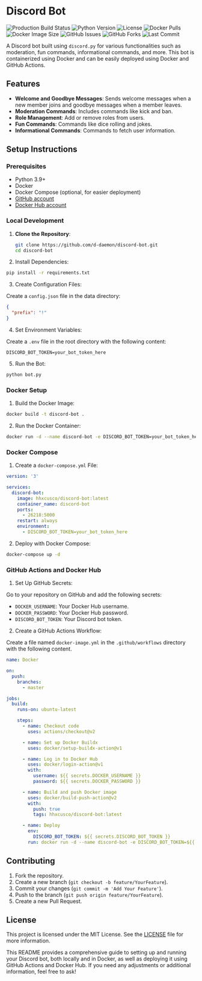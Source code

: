# Discord Bot

![Production Build Status](https://github.com/d-daemon/discord-bot/actions/workflows/docker-image.yml/badge.svg?branch=master)
![Python Version](https://img.shields.io/badge/Python-3.9-blue.svg)
![License](https://img.shields.io/github/license/d-daemon/discord-bot)
![Docker Pulls](https://img.shields.io/docker/pulls/hhxcusco/discord-bot)
![Docker Image Size](https://img.shields.io/docker/image-size/hhxcusco/discord-bot/latest)
![GitHub Issues](https://img.shields.io/github/issues/d-daemon/discord-bot)
![GitHub Forks](https://img.shields.io/github/forks/d-daemon/discord-bot)
![Last Commit](https://img.shields.io/github/last-commit/d-daemon/discord-bot)


A Discord bot built using `discord.py` for various functionalities such as moderation, fun commands, informational commands, and more. This bot is containerized using Docker and can be easily deployed using Docker and GitHub Actions.

## Features

- **Welcome and Goodbye Messages**: Sends welcome messages when a new member joins and goodbye messages when a member leaves.
- **Moderation Commands**: Includes commands like kick and ban.
- **Role Management**: Add or remove roles from users.
- **Fun Commands**: Commands like dice rolling and jokes.
- **Informational Commands**: Commands to fetch user information.

## Setup Instructions

### Prerequisites

- Python 3.9+
- Docker
- Docker Compose (optional, for easier deployment)
- [GitHub account](https://github.com/)
- [Docker Hub account](https://hub.docker.com/)

### Local Development

1. **Clone the Repository**:

   ```bash
   git clone https://github.com/d-daemon/discord-bot.git
   cd discord-bot
    ```

2. Install Dependencies:

  ```bash
  pip install -r requirements.txt
  ```

3. Create Configuration Files:

Create a `config.json` file in the data directory:

  ```json
  {
    "prefix": "!"
  }
  ```

4. Set Environment Variables:

  Create a `.env` file in the root directory with the following content:

  ```dotenv
  DISCORD_BOT_TOKEN=your_bot_token_here
  ```

5. Run the Bot:

  ```bash
  python bot.py
  ```

### Docker Setup

1. Build the Docker Image:

  ```bash
  docker build -t discord-bot .
  ```

2. Run the Docker Container:

  ```bash
  docker run -d --name discord-bot -e DISCORD_BOT_TOKEN=your_bot_token_here -p 26218:5000 discord-bot
  ```

### Docker Compose

1. Create a `docker-compose.yml` File:

  ```yaml
  version: '3'
  
  services:
    discord-bot:
      image: hhxcusco/discord-bot:latest
      container_name: discord-bot
      ports:
        - 26218:5000
      restart: always
      environment:
        - DISCORD_BOT_TOKEN=your_bot_token_here
  ```

2. Deploy with Docker Compose:

```bash
docker-compose up -d
```

### GitHub Actions and Docker Hub

1. Set Up GitHub Secrets:

Go to your repository on GitHub and add the following secrets:

  - `DOCKER_USERNAME`: Your Docker Hub username.
  - `DOCKER_PASSWORD`: Your Docker Hub password.
  - `DISCORD_BOT_TOKEN`: Your Discord bot token.

2. Create a GitHub Actions Workflow:

Create a file named `docker-image.yml` in the `.github/workflows` directory with the following content. 

  ```yaml
  name: Docker

  on:
    push:
      branches:
        - master

  jobs:
    build:
      runs-on: ubuntu-latest

      steps:
        - name: Checkout code
          uses: actions/checkout@v2

        - name: Set up Docker Buildx
          uses: docker/setup-buildx-action@v1

        - name: Log in to Docker Hub
          uses: docker/login-action@v1
          with:
            username: ${{ secrets.DOCKER_USERNAME }}
            password: ${{ secrets.DOCKER_PASSWORD }}

        - name: Build and push Docker image
          uses: docker/build-push-action@v2
          with:
            push: true
            tags: hhxcusco/discord-bot:latest

        - name: Deploy
          env:
            DISCORD_BOT_TOKEN: ${{ secrets.DISCORD_BOT_TOKEN }}
          run: docker run -d --name discord-bot -e DISCORD_BOT_TOKEN=${{ secrets.DISCORD_BOT_TOKEN }} -p 26218:5000 hhxcusco/discord-bot:latest
  ```

## Contributing
1. Fork the repository.
2. Create a new branch (`git checkout -b feature/YourFeature`).
3. Commit your changes (`git commit -m 'Add Your Feature'`).
4. Push to the branch (`git push origin feature/YourFeature`).
5. Create a new Pull Request.

## License

This project is licensed under the MIT License. See the [LICENSE](https://github.com/d-daemon/discord-bot/blob/master/LICENSE) file for more information.

This README provides a comprehensive guide to setting up and running your Discord bot, both locally and in Docker, as well as deploying it using GitHub Actions and Docker Hub. If you need any adjustments or additional information, feel free to ask!
